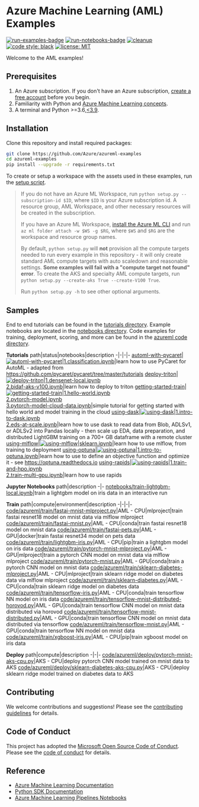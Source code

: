 # Azure Machine Learning (AML) Examples

[![run-examples-badge](https://github.com/Azure/azureml-examples/workflows/run-examples/badge.svg)](https://github.com/Azure/azureml-examples/actions?query=workflow%3Arun-examples)
[![run-notebooks-badge](https://github.com/Azure/azureml-examples/workflows/run-notebooks/badge.svg)](https://github.com/Azure/azureml-examples/actions?query=workflow%3Arun-notebooks)
[![cleanup](https://github.com/Azure/azureml-examples/workflows/cleanup/badge.svg)](https://github.com/Azure/azureml-examples/actions?query=workflow%3Acleanup)
[![code style: black](https://img.shields.io/badge/code%20style-black-000000.svg)](https://github.com/psf/black)
[![license: MIT](https://img.shields.io/badge/License-MIT-purple.svg)](LICENSE)

Welcome to the AML examples!

## Prerequisites

1. An Azure subscription. If you don't have an Azure subscription, [create a free account](https://aka.ms/AMLFree) before you begin.
2. Familiarity with Python and [Azure Machine Learning concepts](https://docs.microsoft.com/en-us/azure/machine-learning/concept-azure-machine-learning-architecture).
3. A terminal and Python >=3.6,[\<3.9](https://pypi.org/project/azureml-core).

## Installation

Clone this repository and install required packages:

```sh
git clone https://github.com/Azure/azureml-examples
cd azureml-examples
pip install --upgrade -r requirements.txt
```

To create or setup a workspace with the assets used in these examples, run the [setup script](setup.py).

> If you do not have an Azure ML Workspace, run `python setup.py --subscription-id $ID`, where `$ID` is your Azure subscription id. A resource group, AML Workspace, and other necessary resources will be created in the subscription. 
>
> If you have an Azure ML Workspace, [install the Azure ML CLI](https://docs.microsoft.com/azure/machine-learning/reference-azure-machine-learning-cli) and run `az ml folder attach -w $WS -g $RG`, where `$WS` and `$RG` are the workspace and resource group names.
>
> By default, `python setup.py` will **not** provision all the compute targets needed to run every example in this repository - it will only create standard AML compute targets with auto scaledown and reasonable settings. **Some examples will fail with a "compute target not found" error**. To create the AKS and specialty AML compute targets, run `python setup.py --create-aks True --create-V100 True`.
>
> Run `python setup.py -h` to see other optional arguments.

## Samples

End to end tutorials can be found in the [tutorials directory](tutorials). Example notebooks are located in the [notebooks directory](notebooks). Code examples for training, deployment, scoring, and more can be found in the [azureml code directory](code/azureml).

**Tutorials**
path|status|notebooks|description
-|-|-|-
[automl-with-pycaret](tutorials/automl-with-pycaret)|[![automl-with-pycaret](https://github.com/Azure/azureml-examples/workflows/run-tutorial-awp/badge.svg)](https://github.com/Azure/azureml-examples/actions?query=workflow%3Arun-tutorial-awp)|[1.classification.ipynb](tutorials/automl-with-pycaret/1.classification.ipynb)|learn how to use PyCaret for AutoML - adapted from https://github.com/pycaret/pycaret/tree/master/tutorials
[deploy-triton](tutorials/deploy-triton)|[![deploy-triton](https://github.com/Azure/azureml-examples/workflows/run-tutorial-dt/badge.svg)](https://github.com/Azure/azureml-examples/actions?query=workflow%3Arun-tutorial-dt)|[1.densenet-local.ipynb](tutorials/deploy-triton/1.densenet-local.ipynb)<br>[2.bidaf-aks-v100.ipynb](tutorials/deploy-triton/2.bidaf-aks-v100.ipynb)|learn how to deploy to triton
[getting-started-train](tutorials/getting-started-train)|[![getting-started-train](https://github.com/Azure/azureml-examples/workflows/run-tutorial-gst/badge.svg)](https://github.com/Azure/azureml-examples/actions?query=workflow%3Arun-tutorial-gst)|[1.hello-world.ipynb](tutorials/getting-started-train/1.hello-world.ipynb)<br>[2.pytorch-model.ipynb](tutorials/getting-started-train/2.pytorch-model.ipynb)<br>[3.pytorch-model-cloud-data.ipynb](tutorials/getting-started-train/3.pytorch-model-cloud-data.ipynb)|simple tutorial for getting started with hello world and model training in the cloud
[using-dask](tutorials/using-dask)|[![using-dask](https://github.com/Azure/azureml-examples/workflows/run-tutorial-ud/badge.svg)](https://github.com/Azure/azureml-examples/actions?query=workflow%3Arun-tutorial-ud)|[1.intro-to-dask.ipynb](tutorials/using-dask/1.intro-to-dask.ipynb)<br>[2.eds-at-scale.ipynb](tutorials/using-dask/2.eds-at-scale.ipynb)|learn how to use dask to read data from Blob, ADLSv1, or ADLSv2 into Pandas locally - then scale up EDA, data preparation, and distributed LightGBM training on a 700+ GB dataframe with a remote cluster
[using-mlflow](tutorials/using-mlflow)|[![using-mlflow](https://github.com/Azure/azureml-examples/workflows/run-tutorial-um/badge.svg)](https://github.com/Azure/azureml-examples/actions?query=workflow%3Arun-tutorial-um)|[sklearn.ipynb](tutorials/using-mlflow/sklearn.ipynb)|learn how to use mlflow, from training to deployment
[using-optuna](tutorials/using-optuna)|[![using-optuna](https://github.com/Azure/azureml-examples/workflows/run-tutorial-uo/badge.svg)](https://github.com/Azure/azureml-examples/actions?query=workflow%3Arun-tutorial-uo)|[1.intro-to-optuna.ipynb](tutorials/using-optuna/1.intro-to-optuna.ipynb)|learn how to use to define an objective function and optimize it - see https://optuna.readthedocs.io
[using-rapids](tutorials/using-rapids)|[![using-rapids](https://github.com/Azure/azureml-examples/workflows/run-tutorial-ur/badge.svg)](https://github.com/Azure/azureml-examples/actions?query=workflow%3Arun-tutorial-ur)|[1.train-and-hpo.ipynb](tutorials/using-rapids/1.train-and-hpo.ipynb)<br>[2.train-multi-gpu.ipynb](tutorials/using-rapids/2.train-multi-gpu.ipynb)|learn how to use rapids

**Jupyter Notebooks**
path|description
-|-
[notebooks/train-lightgbm-local.ipynb](notebooks/train-lightgbm-local.ipynb)|train a lightgbm model on iris data in an interactive run

**Train**
path|compute|environment|description
-|-|-|-
[code/azureml/train/fastai-mnist-mlproject.py](code/azureml/train/fastai-mnist-mlproject.py)|AML - CPU|mlproject|train fastai resnet18 model on mnist data via mlflow mlproject
[code/azureml/train/fastai-mnist.py](code/azureml/train/fastai-mnist.py)|AML - CPU|conda|train fastai resnet18 model on mnist data
[code/azureml/train/fastai-pets.py](code/azureml/train/fastai-pets.py)|AML - GPU|docker|train fastai resnet34 model on pets data
[code/azureml/train/lightgbm-iris.py](code/azureml/train/lightgbm-iris.py)|AML - CPU|pip|train a lightgbm model on iris data
[code/azureml/train/pytorch-mnist-mlproject.py](code/azureml/train/pytorch-mnist-mlproject.py)|AML - GPU|mlproject|train a pytorch CNN model on mnist data via mlflow mlproject
[code/azureml/train/pytorch-mnist.py](code/azureml/train/pytorch-mnist.py)|AML - GPU|conda|train a pytorch CNN model on mnist data
[code/azureml/train/sklearn-diabetes-mlproject.py](code/azureml/train/sklearn-diabetes-mlproject.py)|AML - CPU|mlproject|train sklearn ridge model on diabetes data via mlflow mlproject
[code/azureml/train/sklearn-diabetes.py](code/azureml/train/sklearn-diabetes.py)|AML - CPU|conda|train sklearn ridge model on diabetes data
[code/azureml/train/tensorflow-iris.py](code/azureml/train/tensorflow-iris.py)|AML - CPU|conda|train tensorflow NN model on iris data
[code/azureml/train/tensorflow-mnist-distributed-horovod.py](code/azureml/train/tensorflow-mnist-distributed-horovod.py)|AML - GPU|conda|train tensorflow CNN model on mnist data distributed via horovod
[code/azureml/train/tensorflow-mnist-distributed.py](code/azureml/train/tensorflow-mnist-distributed.py)|AML - GPU|conda|train tensorflow CNN model on mnist data distributed via tensorflow
[code/azureml/train/tensorflow-mnist.py](code/azureml/train/tensorflow-mnist.py)|AML - GPU|conda|train tensorflow NN model on mnist data
[code/azureml/train/xgboost-iris.py](code/azureml/train/xgboost-iris.py)|AML - CPU|pip|train xgboost model on iris data

**Deploy**
path|compute|description
-|-|-
[code/azureml/deploy/pytorch-mnist-aks-cpu.py](code/azureml/deploy/pytorch-mnist-aks-cpu.py)|AKS - CPU|deploy pytorch CNN model trained on mnist data to AKS
[code/azureml/deploy/sklearn-diabetes-aks-cpu.py](code/azureml/deploy/sklearn-diabetes-aks-cpu.py)|AKS - CPU|deploy sklearn ridge model trained on diabetes data to AKS

## Contributing

We welcome contributions and suggestions! Please see the [contributing guidelines](CONTRIBUTING.md) for details.

## Code of Conduct 

This project has adopted the [Microsoft Open Source Code of Conduct](https://opensource.microsoft.com/codeofconduct/). Please see the [code of conduct](CODE_OF_CONDUCT.md) for details. 

## Reference

- [Azure Machine Learning Documentation](https://docs.microsoft.com/azure/machine-learning)
- [Python SDK Documentation](https://docs.microsoft.com/python/api/overview/azure/ml/?view=azure-ml-py)
- [Azure Machine Learning Pipelines Notebooks](https://github.com/Azure/MachineLearningNotebooks/tree/master/how-to-use-azureml/machine-learning-pipelines)